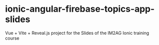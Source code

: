 # ionic-angular-firebase-topics-app-slides
Vue + Vite + Reveal.js project for the Slides of the IM2AG Ionic training course
